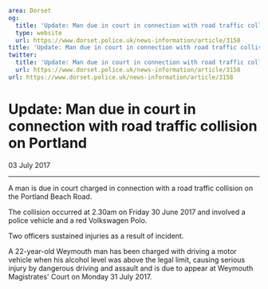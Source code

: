 ```yaml
area: Dorset
og:
  title: 'Update: Man due in court in connection with road traffic collision on Portland'
  type: website
  url: https://www.dorset.police.uk/news-information/article/3158
title: 'Update: Man due in court in connection with road traffic collision on Portland |'
twitter:
  title: 'Update: Man due in court in connection with road traffic collision on Portland'
  url: https://www.dorset.police.uk/news-information/article/3158
url: https://www.dorset.police.uk/news-information/article/3158
```

# Update: Man due in court in connection with road traffic collision on Portland

03 July 2017

* * *

A man is due in court charged in connection with a road traffic collision on the Portland Beach Road.

The collision occurred at 2.30am on Friday 30 June 2017 and involved a police vehicle and a red Volkswagen Polo.

Two officers sustained injuries as a result of incident.

A 22-year-old Weymouth man has been charged with driving a motor vehicle when his alcohol level was above the legal limit, causing serious injury by dangerous driving and assault and is due to appear at Weymouth Magistrates' Court on Monday 31 July 2017.
